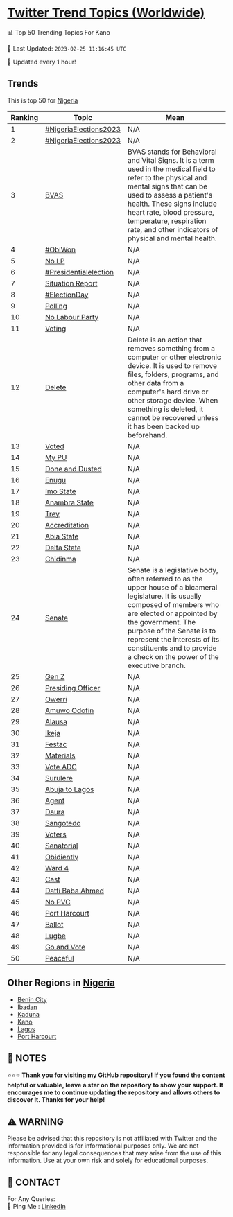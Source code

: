 [Twitter Trend Topics (Worldwide)](https://github.com/ErcinDedeoglu/Twitter-Trend-Topics)
==========


📊 Top 50 Trending Topics For Kano

📆 Last Updated: `2023-02-25 11:16:45 UTC`

🔧 Updated every 1 hour!


## Trends

This is top 50 for [Nigeria](</Nigeria>)

| Ranking | Topic | Mean |
| ------- | ------------ | ------------ |
| 1 | [#NigeriaElections2023](http://twitter.com/search?q=%23NigeriaElections2023) | N/A |
| 2 | [#NigeriaElections2023](http://twitter.com/search?q=%23NigeriaElections2023) | N/A |
| 3 | [BVAS](http://twitter.com/search?q=BVAS) | BVAS stands for Behavioral and Vital Signs. It is a term used in the medical field to refer to the physical and mental signs that can be used to assess a patient's health. These signs include heart rate, blood pressure, temperature, respiration rate, and other indicators of physical and mental health. |
| 4 | [#ObiWon](http://twitter.com/search?q=%23ObiWon) | N/A |
| 5 | [No LP](http://twitter.com/search?q=No+LP) | N/A |
| 6 | [#Presidentialelection](http://twitter.com/search?q=%23Presidentialelection) | N/A |
| 7 | [Situation Report](http://twitter.com/search?q=Situation+Report) | N/A |
| 8 | [#ElectionDay](http://twitter.com/search?q=%23ElectionDay) | N/A |
| 9 | [Polling](http://twitter.com/search?q=Polling) | N/A |
| 10 | [No Labour Party](http://twitter.com/search?q=No+Labour+Party) | N/A |
| 11 | [Voting](http://twitter.com/search?q=Voting) | N/A |
| 12 | [Delete](http://twitter.com/search?q=Delete) | Delete is an action that removes something from a computer or other electronic device. It is used to remove files, folders, programs, and other data from a computer's hard drive or other storage device. When something is deleted, it cannot be recovered unless it has been backed up beforehand. |
| 13 | [Voted](http://twitter.com/search?q=Voted) | N/A |
| 14 | [My PU](http://twitter.com/search?q=My+PU) | N/A |
| 15 | [Done and Dusted](http://twitter.com/search?q=Done+and+Dusted) | N/A |
| 16 | [Enugu](http://twitter.com/search?q=Enugu) | N/A |
| 17 | [Imo State](http://twitter.com/search?q=Imo+State) | N/A |
| 18 | [Anambra State](http://twitter.com/search?q=Anambra+State) | N/A |
| 19 | [Trey](http://twitter.com/search?q=Trey) | N/A |
| 20 | [Accreditation](http://twitter.com/search?q=Accreditation) | N/A |
| 21 | [Abia State](http://twitter.com/search?q=Abia+State) | N/A |
| 22 | [Delta State](http://twitter.com/search?q=Delta+State) | N/A |
| 23 | [Chidinma](http://twitter.com/search?q=Chidinma) | N/A |
| 24 | [Senate](http://twitter.com/search?q=Senate) | Senate is a legislative body, often referred to as the upper house of a bicameral legislature. It is usually composed of members who are elected or appointed by the government. The purpose of the Senate is to represent the interests of its constituents and to provide a check on the power of the executive branch. |
| 25 | [Gen Z](http://twitter.com/search?q=Gen+Z) | N/A |
| 26 | [Presiding Officer](http://twitter.com/search?q=Presiding+Officer) | N/A |
| 27 | [Owerri](http://twitter.com/search?q=Owerri) | N/A |
| 28 | [Amuwo Odofin](http://twitter.com/search?q=Amuwo+Odofin) | N/A |
| 29 | [Alausa](http://twitter.com/search?q=Alausa) | N/A |
| 30 | [Ikeja](http://twitter.com/search?q=Ikeja) | N/A |
| 31 | [Festac](http://twitter.com/search?q=Festac) | N/A |
| 32 | [Materials](http://twitter.com/search?q=Materials) | N/A |
| 33 | [Vote ADC](http://twitter.com/search?q=Vote+ADC) | N/A |
| 34 | [Surulere](http://twitter.com/search?q=Surulere) | N/A |
| 35 | [Abuja to Lagos](http://twitter.com/search?q=Abuja+to+Lagos) | N/A |
| 36 | [Agent](http://twitter.com/search?q=Agent) | N/A |
| 37 | [Daura](http://twitter.com/search?q=Daura) | N/A |
| 38 | [Sangotedo](http://twitter.com/search?q=Sangotedo) | N/A |
| 39 | [Voters](http://twitter.com/search?q=Voters) | N/A |
| 40 | [Senatorial](http://twitter.com/search?q=Senatorial) | N/A |
| 41 | [Obidiently](http://twitter.com/search?q=Obidiently) | N/A |
| 42 | [Ward 4](http://twitter.com/search?q=Ward+4) | N/A |
| 43 | [Cast](http://twitter.com/search?q=Cast) | N/A |
| 44 | [Datti Baba Ahmed](http://twitter.com/search?q=Datti+Baba+Ahmed) | N/A |
| 45 | [No PVC](http://twitter.com/search?q=No+PVC) | N/A |
| 46 | [Port Harcourt](http://twitter.com/search?q=Port+Harcourt) | N/A |
| 47 | [Ballot](http://twitter.com/search?q=Ballot) | N/A |
| 48 | [Lugbe](http://twitter.com/search?q=Lugbe) | N/A |
| 49 | [Go and Vote](http://twitter.com/search?q=Go+and+Vote) | N/A |
| 50 | [Peaceful](http://twitter.com/search?q=Peaceful) | N/A |



## Other Regions in [Nigeria](</Nigeria>)

* [Benin City](</Nigeria/Benin City.md>)
* [Ibadan](</Nigeria/Ibadan.md>)
* [Kaduna](</Nigeria/Kaduna.md>)
* [Kano](</Nigeria/Kano.md>)
* [Lagos](</Nigeria/Lagos.md>)
* [Port Harcourt](</Nigeria/Port Harcourt.md>)



## 📝 NOTES

⭐⭐⭐ **Thank you for visiting my GitHub repository! If you found the content helpful or valuable, leave a star on the repository to show your support. It encourages me to continue updating the repository and allows others to discover it. Thanks for your help!**


## ⚠️ WARNING

Please be advised that this repository is not affiliated with Twitter and the information provided is for informational purposes only. We are not responsible for any legal consequences that may arise from the use of this information. Use at your own risk and solely for educational purposes.


## 📨 CONTACT

 For Any Queries:  
            🏓 Ping Me : [LinkedIn](https://www.linkedin.com/in/ercindedeoglu/)

